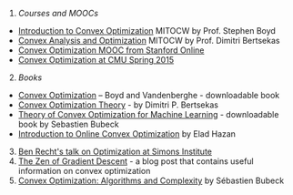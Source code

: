 1. *Courses and MOOCs* 
  * [Introduction to Convex Optimization](http://ocw.mit.edu/courses/electrical-engineering-and-computer-science/6-079-introduction-to-convex-optimization-fall-2009/) MITOCW by Prof. Stephen Boyd
  * [Convex Analysis and Optimization](http://ocw.mit.edu/courses/electrical-engineering-and-computer-science/6-253-convex-analysis-and-optimization-spring-2012/) MITOCW by Prof. Dimitri Bertsekas
  * [Convex Optimization MOOC from Stanford Online](https://class.stanford.edu/courses/Engineering/CVX101/Winter2014/info)
  * [Convex Optimization at CMU Spring 2015](http://www.stat.cmu.edu/~ryantibs/convexopt/)
2. *Books*
  * [Convex Optimization](http://web.stanford.edu/~boyd/cvxbook/) – Boyd and Vandenberghe - downloadable book
  * [Convex Optimization Theory](http://www.athenasc.com/convexduality.html) - by Dimitri P. Bertsekas
  * [Theory of Convex Optimization for Machine Learning](https://blogs.princeton.edu/imabandit/2014/05/16/theory-of-convex-optimization-for-machine-learning/) - downloadable book by Sebastien Bubeck 
  * [Introduction to Online Convex Optimization](http://ocobook.cs.princeton.edu/) by Elad Hazan
3. [Ben Recht's talk on Optimization at Simons Institute](http://simons.berkeley.edu/talks/ben-recht-2013-09-04)
4. [The Zen of Gradient Descent](http://mrtz.org/blog/the-zen-of-gradient-descent/) - a blog post that contains useful information on convex optimization
5. [Convex Optimization: Algorithms and Complexity](http://arxiv.org/pdf/1405.4980.pdf) by Sébastien Bubeck

